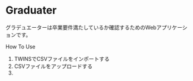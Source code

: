 # Graduater

グラデュエーターは卒業要件満たしているか確認するためのWebアプリケーションです。

How To Use
1. TWINSでCSVファイルをインポートする
2. CSVファイルをアップロードする
3. 
